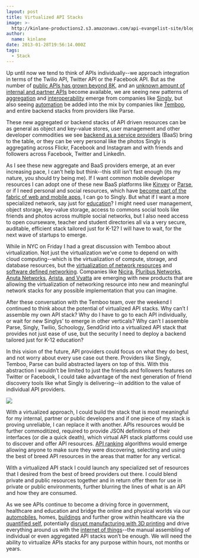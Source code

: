 ```yaml
---
layout: post
title: Virtualized API Stacks
image: >-
  http://kinlane-productions2.s3.amazonaws.com/api-evangelist-site/blog/Virtualized-API-Stacks.png
author:
  name: kinlane
date: 2013-01-28T19:56:14.000Z
tags:
  - Stack
---
```

Up until now we tend to think of APIs individually--we approach integration in terms of the Twilio API, Twitter API or the Facebook API. But as the number of [public APIs has grown beyond 8K](http://www.programmableweb.com/apis/directory), and an [unknown amount of internal and partner APIs](/2013/01/24/estimating-the-number-of-non-public-apis/ "unknown amount of internal and partner APIs") become available, we are seeing new patterns of [aggregation](/trends/aggregation.php "aggregation") and [interoperability](/trends/interoperability.php "interoperability") emerge from companies like [Singly](http://singly.com "Singly"), but also seeing [automation](/trends/automation.php "automation") be added into the mix by companies like [Temboo](http://temboo.com "Temboo"), and entire backend stacks from providers like Parse.

These new aggregated or backend stacks of API driven resources can be as general as object and key-value stores, user management and other developer commodities we see [backend as a service providers](/trends/baas.php "backend as a service") (BaaS) bring to the table, or they can be very personal like the photos Singly is aggregating across Flickr, Facebook and Instagram and with friends and followers across Facebook, Twitter and LinkedIn.

As I see these new aggregate and BaaS providers emerge, at an ever increasing pace, I can’t help but think--this still isn’t fast enough (its my nature, you should try being me). If I want common mobile developer resources I can adopt one of these new BaaS platforms like [Kinvey](http://kinvey.com) or [Parse](http://parse.com "Parse"), or if I need personal and social resources, which have [become part of the fabric of web and mobile apps](http://apievangelist.com/2012/11/13/the-api-fabric-for-next-generation-of-apps/ "fabric of mobile and web apps"), I can go to Singly. But what if I want a more specialized network, say just for [education](http://hackeducation.com "education")? I might need user management, object storage, key-value storage, access to commons social tools like friends and photos across multiple social networks, but I also need access to open courseware, teacher and student directories all via a very secure, auditable, efficient stack tailored just for K-12? I will have to wait, for the next wave of startups to emerge.

While in NYC on Friday I had a great discussion with Temboo about virtualization. Not just the virtualization we’ve come to depend on with cloud computing--which is the virtualization of compute, storage, and database resources, but the [virtualization of network resources](http://en.wikipedia.org/wiki/Network_virtualization "virtualization of network resources") and [software defined networking](http://en.wikipedia.org/wiki/Software-defined_networking "software defined networking"). Companies like [Nicira](http://nicira.com/), [Pluribus Networks](http://www.pluribusnetworks.com/), [Anuta Networks](http://www.anutanetworks.com/), [Arista](http://www.aristanetworks.com/en/solutions/network-virtualization), [and Vyatta](http://www.vyatta.com/solutions/virtual) are emerging with new products that are allowing the virtualization of networking resource into new and meaningful network stacks for any possible implementation that you can imagine.

After these conversation with the Temboo team, over the weekend I continued to think about the potential of virtualized API stacks. Why can’t I assemble my own API stack? Why do I have to go to each API individually, or wait for new Singlys' to emerge in other verticals? Why can’t I assemble Parse, Singly, Twilio, Schoology, SendGrid into a virtualized API stack that provides not just ease of use, but the security I need to deploy a backend tailored just for K-12 education?

In this vision of the future, API providers could focus on what they do best, and not worry about every use case out there. Providers like Singly, Temboo, Parse can build abstracted layers on top of this. With this abstraction I wouldn’t be limited to just the friends and followers features on Twitter or Facebook, I could take advantage of the next generation of friend discovery tools like what Singly is delivering--in addition to the value of individual API providers.

![](https://s3.amazonaws.com/kinlane-productions2/api-evangelist/trends/interoperability-trends.png)

With a virtualized approach, I could build the stack that is most meaningful for my internal, partner or public developers and if one piece of my stack is proving unreliable, I can replace it with another. APIs resources would be further commoditized, required to provide JSON definitions of their interfaces (or die a quick death), which virtual API stack platforms could use to discover and offer API resources. [API ranking](http://theapistack.com/ranking.html "API Ranking") algorithms would emerge allowing anyone to make sure they were discovering, selecting and using the best of breed API resources in the areas that matter for any vertical.

With a virtualized API stack I could launch any specialized set of resources that I desired from the best of breed providers out there. I could blend private and public resources together and in return offer them for use in private or public environments, further blurring the lines of what is an API and how they are consumed.

As we see APIs continue to become a driving force in government, healthcare and education and bridge the online and physical worlds via our [automobiles](http://apievangelist.com/trends/automobiles.php "automobiles"), homes, [buildings](http://apievangelist.com/trends/buildings.php "buildings") and further grow within healthcare via the [quantified self](http://apievangelist.com/trends/quantified-self.php "quanitfied self"), potentially [disrupt manufacturing with 3D printing](http://apievangelist.com/trends/3d-printing.php "disrupt manufacturing with 3D printing") and drive everything around us with the [internet of things](http://apievangelist.com/trends/internet-of-things.php "internet of things")\--the manual assembling of individual or even aggregated API stacks won’t be enough. We will need the ability to virtualize APIs stacks for any purpose within hours, not months or years.